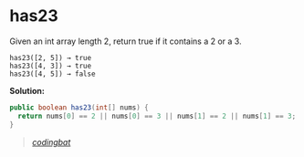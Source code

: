 # has23

Given an int array length 2, return true if it contains a 2 or a 3.

```
has23([2, 5]) → true
has23([4, 3]) → true
has23([4, 5]) → false
```

**Solution:**

```java
public boolean has23(int[] nums) {
  return nums[0] == 2 || nums[0] == 3 || nums[1] == 2 || nums[1] == 3;
}
```

> _[codingbat](http://codingbat.com/prob/p171022)_